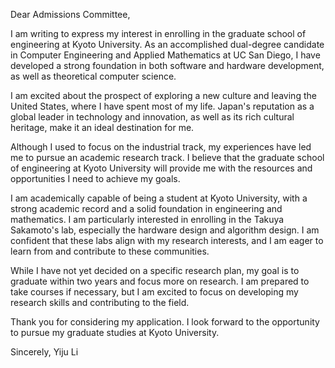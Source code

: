 Dear Admissions Committee,

I am writing to express my interest in enrolling in the graduate school of engineering at Kyoto University. As an accomplished dual-degree candidate in Computer Engineering and Applied Mathematics at UC San Diego, I have developed a strong foundation in both software and hardware development, as well as theoretical computer science.

I am excited about the prospect of exploring a new culture and leaving the United States, where I have spent most of my life. Japan's reputation as a global leader in technology and innovation, as well as its rich cultural heritage, make it an ideal destination for me.

Although I used to focus on the industrial track, my experiences have led me to pursue an academic research track. I believe that the graduate school of engineering at Kyoto University will provide me with the resources and opportunities I need to achieve my goals.

I am academically capable of being a student at Kyoto University, with a strong academic record and a solid foundation in engineering and mathematics. I am particularly interested in enrolling in the Takuya Sakamoto's lab, especially the hardware design and algorithm design. I am confident that these labs align with my research interests, and I am eager to learn from and contribute to these communities.

While I have not yet decided on a specific research plan, my goal is to graduate within two years and focus more on research. I am prepared to take courses if necessary, but I am excited to focus on developing my research skills and contributing to the field.

Thank you for considering my application. I look forward to the opportunity to pursue my graduate studies at Kyoto University.

Sincerely,
Yiju Li
